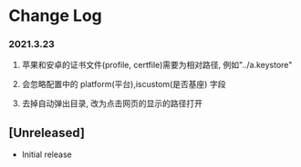 # Change Log

### 2021.3.23

1. 苹果和安卓的证书文件(profile, certfile)需要为相对路径, 例如"../a.keystore"

2. 会忽略配置中的 platform(平台),iscustom(是否基座) 字段

3. 去掉自动弹出目录, 改为点击网页的显示的路径打开

## [Unreleased]

- Initial release
